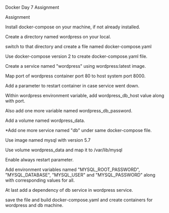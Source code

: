 Docker Day 7 Assignment

Assignment

Install docker-compose on your machine, if not already installed. 

Create a directory named wordpress on your local. 

switch to that directory and create a file named docker-compose.yaml 

Use docker-compose version 2 to create docker-compose.yaml file. 

Create a service named "wordpress" using wordpress:latest image. 

Map port of wordpress container port 80 to host system port 8000. 

Add a parameter to restart container in case service went down. 

Within wordpress environment variable, add wordpress_db_host value along with port. 

Also add one more variable named wordpress_db_password. 

Add a volume named wordpress_data. 

*Add one more service named "db" under same docker-compose file.

Use image named mysql with version 5.7

Use volume wordpress_data and map it to /var/lib/mysql

Enable always restart parameter.

Add environment variables named "MYSQL_ROOT_PASSWORD", "MYSQL_DATABASE", "MYSQL_USER" and "MYSQL_PASSWORD" along with corresponding values for all.

At last add a dependency of db service in wordpress service.

save the file and build docker-compose.yaml and create containers for wordpress and db machine.
```
